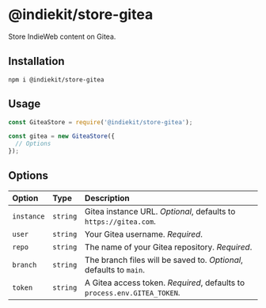# @indiekit/store-gitea

Store IndieWeb content on Gitea.

## Installation

`npm i @indiekit/store-gitea`

## Usage

```js
const GiteaStore = require('@indiekit/store-gitea');

const gitea = new GiteaStore({
  // Options
});
```

## Options

| Option | Type | Description |
| :----- | :--- | :---------- |
| `instance` | `string` | Gitea instance URL. *Optional*, defaults to `https://gitea.com`. |
| `user` | `string` | Your Gitea username. *Required*. |
| `repo` | `string` | The name of your Gitea repository. *Required*. |
| `branch` | `string` | The branch files will be saved to. *Optional*, defaults to `main`. |
| `token` | `string` | A Gitea access token. *Required*, defaults to `process.env.GITEA_TOKEN`. |

